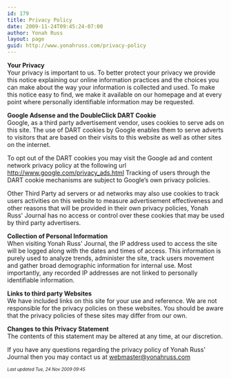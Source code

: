 ```yaml
---
id: 179
title: Privacy Policy
date: 2009-11-24T09:45:24-07:00
author: Yonah Russ
layout: page
guid: http://www.yonahruss.com/privacy-policy
---
```

**Your Privacy**  
Your privacy is important to us. To better protect your privacy we provide this notice explaining our online information practices and the choices you can make about the way your information is collected and used. To make this notice easy to find, we make it available on our homepage and at every point where personally identifiable information may be requested.

**Google Adsense and the DoubleClick DART Cookie**  
Google, as a third party advertisement vendor, uses cookies to serve ads on this site. The use of DART cookies by Google enables them to serve adverts to visitors that are based on their visits to this website as well as other sites on the internet.</p> 

To opt out of the DART cookies you may visit the Google ad and content network privacy policy at the following url <http://www.google.com/privacy_ads.html> Tracking of users through the DART cookie mechanisms are subject to Google&#8217;s own privacy policies.

Other Third Party ad servers or ad networks may also use cookies to track users activities on this website to measure advertisement effectiveness and other reasons that will be provided in their own privacy policies, Yonah Russ' Journal has no access or control over these cookies that may be used by third party advertisers.

**Collection of Personal Information**  
When visiting Yonah Russ' Journal, the IP address used to access the site will be logged along with the dates and times of access. This information is purely used to analyze trends, administer the site, track users movement and gather broad demographic information for internal use. Most importantly, any recorded IP addresses are not linked to personally identifiable information.</p> 

**Links to third party Websites**  
We have included links on this site for your use and reference. We are not responsible for the privacy policies on these websites. You should be aware that the privacy policies of these sites may differ from our own. </p> 

**Changes to this Privacy Statement**  
The contents of this statement may be altered at any time, at our discretion. </p> 

If you have any questions regarding the privacy policy of Yonah Russ' Journal then you may contact us at webmaster@yonahruss.com

<div style="font-style:italic;font-size:10px;">
  Last updated Tue, 24 Nov 2009 09:45
</div>